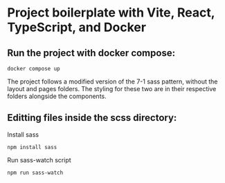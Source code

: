 # Project boilerplate with Vite, React, TypeScript, and Docker

## Run the project with docker compose:

`docker compose up`

The project follows a modified version of the 7-1 sass pattern, without the layout and pages folders. The styling for these two are in their respective folders alongside the components.

## Editting files inside the scss directory:
Install sass

`npm install sass`

Run sass-watch script

`npm run sass-watch`
